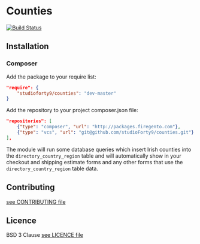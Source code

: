 # Counties

[![Build Status](https://travis-ci.org/StudioForty9/Counties.svg?branch=master)](https://travis-ci.org/StudioForty9/Counties)

## Installation

### Composer

Add the package to your require list:

```json
"require": {
    "studioforty9/counties": "dev-master"
}
```

Add the repository to your project composer.json file:

```json
"repositories": [
    {"type": "composer", "url": "http://packages.firegento.com"},
    {"type": "vcs", "url": "git@github.com/studioForty9/counties.git"}
],
```

The module will run some database queries which insert Irish counties into the `directory_country_region` table and will automatically show in your checkout and shipping estimate forms and any other forms that use the `directory_country_region` table data.


## Contributing

[see CONTRIBUTING file](https://github.com/studioforty9/counties/blob/master/CONTRIBUTING.md)

## Licence

BSD 3 Clause [see LICENCE file](https://github.com/studioforty9/counties/blob/master/LICENCE)
